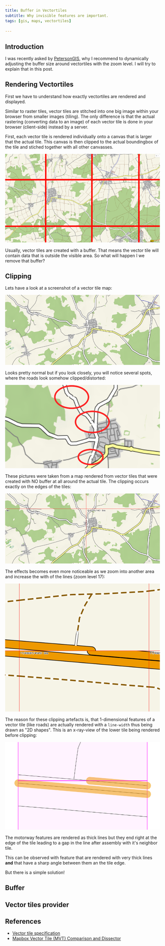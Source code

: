 ```yaml
---
title: Buffer in Vectortiles
subtitle: Why invisible features are important.
tags: [gis, maps, vectortiles]

---
```


## Introduction

I was recently asked by [PetersonGIS](https://petersongis.com/), why I recommend to dynamically adjusting the buffer size around vectortiles with the zoom level. I will try to explain that in this post.

## Rendering Vectortiles

First we have to understand how exactly vectortiles are rendered and displayed.

Similar to raster tiles, vector tiles are stitched into one big image within your browser from smaller images (tiling). The only difference is that the actual rastering (converting data to an image) of each vector tile is done in your browser (client-side) instead by a server.

First, each vector tile is rendered individually onto a canvas that is larger that the actual tile. This canvas is then clipped to the actual boundingbox of the tile and stiched together with all other canvasses. 

![](/img/blog/Selection_150.png)

Usually, vector tiles are created with a buffer. That means the vector tile will contain data that is outside the visible area. So what will happen I we remove that buffer?

## Clipping

Lets have a look at a screenshot of a vector tile map:

![](/img/blog/Selection_145.png)

Looks pretty normal but if you look closely, you will notice several spots, where the roads look somehow clipped/distorted:

![](/img/blog/Selection_146.png)

These pictures were taken from a map rendered from vector tiles that were created with NO buffer at all around the actual tile. The clipping occurs exactly on the edges of the tiles:

![](/img/blog/Selection_147.png)

The effects becomes even more noticeable as we zoom into another area and increase the with of the lines (zoom level 17):

![](/img/blog/Selection_149.png)

The reason for these clipping artefacts is, that 1-dimensional features of a vector tile (like roads) are actually rendered with a `line-width` thus being drawn as "2D shapes". This is an x-ray-view of the lower tile being rendered before clipping:

![](/img/blog/Selection_151.png)

The motorway features are rendered as thick lines but they end right at the edge of the tile leading to a gap in the line after assembly with it's neighbor tile. 

This can be observed with feature that are rendered with very thick lines **and** that have a sharp angle between them an the tile edge.

But there is a simple solution!

## Buffer

## Vector tiles provider



## References

- [Vector tile specification](https://docs.mapbox.com/vector-tiles/specification/)
- [Mapbox Vector Tile (MVT) Comparison and Dissector](https://observablehq.com/@henrythasler/mapbox-vector-tile-dissector)